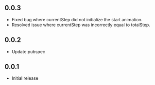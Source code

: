 ## 0.0.3

- Fixed bug where currentStep did not initialize the start animation.
- Resolved issue where currentStep was incorrectly equal to totalStep.

## 0.0.2

- Update pubspec

## 0.0.1

- Initial release